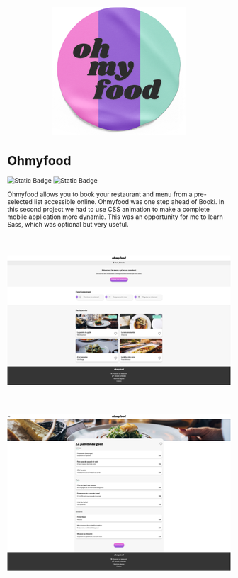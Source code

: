 
<p align="center">
<img src="public/assets/README/Ohmyfood_sticker.png" alt="Mockup of the project's logo" width="300"/>
</p>

# Ohmyfood

<img alt="Static Badge" src="https://img.shields.io/badge/HTML%205-orange">
<img alt="Static Badge" src="https://img.shields.io/badge/Sass-pink">

Ohmyfood allows you to book your restaurant and menu from a pre-selected list accessible online. Ohmyfood was one step ahead of Booki. In this second project we had to use CSS animation to make a complete mobile application more dynamic. This was an opportunity for me to learn Sass, which was optional but very useful.

<br/><br/>

<p align="center">
  <img src="public/assets/README/ScreenshotHome.png" alt="Screenshot of the homepage" width="600"/>
</p>

<br/><br/>

<p align="center">
  <img src="public/assets/README/ScreenshotRestaurant.png" alt="Screenshot of a restaurant page" width="600"/>
</p>